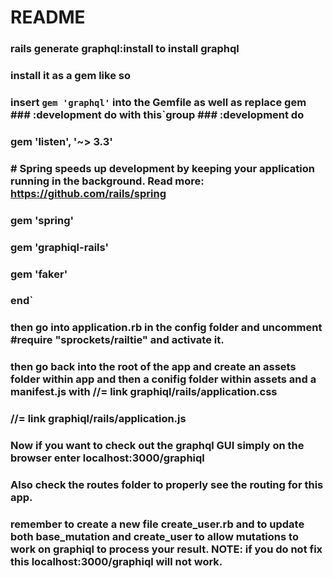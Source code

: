 # README

### rails generate graphql:install to install graphql
### install it as a gem like so 
### insert `gem 'graphql'` into the Gemfile as well as replace gem ### :development do with this`group ### :development do
###  gem 'listen', '~> 3.3'
###  # Spring speeds up development by keeping your application running in the background. Read more: https://github.com/rails/spring
###  gem 'spring'
###  gem 'graphiql-rails'
###  gem 'faker'
### end`

### then go into application.rb in the config folder and uncomment #require "sprockets/railtie" and activate it.
### then go back into the root of the app and create an assets folder within app and then a conifig folder within assets and a manifest.js with //= link graphiql/rails/application.css
### //= link graphiql/rails/application.js
### Now if you want to check out the graphql GUI simply on the browser enter localhost:3000/graphiql
### Also check the routes folder to properly see the routing for this app.
### remember to create a new file create_user.rb and to update both base_mutation and create_user to allow mutations to work on graphiql to process your result. NOTE: if you do not fix this localhost:3000/graphiql will not work.
